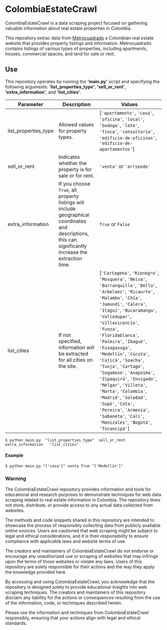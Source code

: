 # ColombiaEstateCrawl

ColombiaEstateCrawl is a data scraping project focused on gathering valuable information about real estate properties in Colombia.

This repository extrac data from [Metrocuadrado](https://www.metrocuadrado.com/) a Colombian real estate website that provides property listings and information.
Metrocuadrado contains listings of various types of properties, including apartments, houses, commercial spaces, and land for sale or rent.

## Use

This repository operates by running the **'main.py'** script and specifying the following arguments: **'list_properties_type'**, **'sell_or_rent'**, **'extra_information'**, and **'list_cities'**.

| Parameter            | Description                                                                                   | Values                                                                                                                                                                                                                                                                                                                                                                             |
|----------------------|-----------------------------------------------------------------------------------------------|------------------------------------------------------------------------------------------------------------------------------------------------------------------------------------------------------------------------------------------------------------------------------------------------------------------------------------------------------------------------------------|
| list_properties_type | Allowed values for property types.                                                           | [`'apartamento'`, `'casa'`, `'oficina'`, `'local'`, `'bodega'`, `'lote'`, `'finca'`, `'consultorio'`, `'edificio-de-oficinas'`, `'edificio-de-apartamentos'`] |
| sell_or_rent         | Indicates whether the property is for sale or for rent.                                    | `'venta'` or `'arriendo'` |
| extra_information               | If you choose `True`, all property listings will include geographical coordinates and descriptions, this can significantly increase the extraction time.          | `True` or `False`|
| list_cities          | If not specified, information will be extracted for all cities on the site.               | [`'Cartagena'`, `'Rionegro'`, `'Mosquera'`, `'Neiva'`, `'Barranquilla'`, `'Bello'`, `'Arbelaez'`, `'Ricaurte'`, `'Malambo'`, `'Chía'`, `'Jamundí'`, `'Calera'`, `'Itaguí'`, `'Bucaramanga'`, `'Valledupar'`, `'Villavicencio'`, `'Funza'`, `'Floridablanca'`, `'Palmira'`, `'Ibagué'`, `'Fusagasuga'`, `'Medellín'`, `'Cúcuta'`, `'Cajicá'`, `'Soacha'`, `'Tunja'`, `'Cartago'`, `'Sogamoso'`, `'Anapoima'`, `'Zipaquirá'`, `'Envigado'`, `'Melgar'`, `'Villeta'`, `'Marta'`, `'Colombia'`, `'Madrid'`, `'Soledad'`, `'Sopó'`, `'Cota'`, `'Pereira'`, `'Armenia'`, `'Sabaneta'`, `'Cali'`, `'Manizales'`, `'Bogotá'`, `'Tocancipá'`] |

```
$ python main.py  "list_properties_type"  sell_or_rent    extra_information   "list_cities"
```

#### Example

```
$ python main.py "['casa']" venta True "['Medellín']"
```


### Warning

The ColombiaEstateCrawl repository provides information and tools for educational and research purposes to demonstrate techniques for web data scraping related to real estate information in Colombia. The repository does not store, distribute, or provide access to any actual data collected from websites.

The methods and code snippets shared in this repository are intended to showcase the process of responsibly collecting data from publicly available online sources. Users are cautioned that web scraping might be subject to legal and ethical considerations, and it is their responsibility to ensure compliance with applicable laws and website terms of use.

The creators and maintainers of ColombiaEstateCrawl do not endorse or encourage any unauthorized use or scraping of websites that may infringe upon the terms of those websites or violate any laws. Users of this repository are solely responsible for their actions and the way they apply the knowledge provided here.

By accessing and using ColombiaEstateCrawl, you acknowledge that the repository is designed solely to provide educational insights into web scraping techniques. The creators and maintainers of this repository disclaim any liability for the actions or consequences resulting from the use of the information, code, or techniques described herein.

Please use the information and techniques from ColombiaEstateCrawl responsibly, ensuring that your actions align with legal and ethical standards.